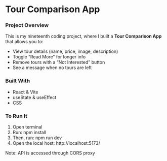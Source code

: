 # Tour Comparison App 
### Project Overview
This is my nineteenth coding project, where I built a **Tour Comparison App** that allows you to: 
- View tour details (name, price, image, description)
- Toggle “Read More” for longer info
- Remove tours with a “Not Interested” button
- See a message when no tours are left

### Built With
- React & Vite
- useState & useEffect
- CSS 

### To Run It
1. Open terminal
2. Run: npm install
3. Then, run: npm run dev
4. Open the local host: http://localhost:5173/

Note: API is accessed through CORS proxy
